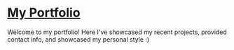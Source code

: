 # [My Portfolio](https://austin-weeks.github.io)
Welcome to my portfolio! Here I've showcased my recent projects, provided contact info, and showcased my personal style :)
